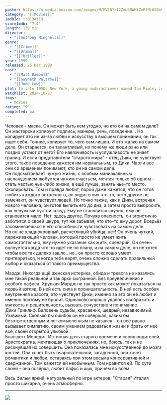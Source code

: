 ```yaml
---
poster: https://m.media-amazon.com/images/M/MV5BYzI2ZmU3MWMtZmRlMi00ZmVlLTkwMDMtZmI1YTg4YzcwMDE0XkEyXkFqcGc@._V1_SX300.jpg
category: "[[Movies]]"
imdbId: tt0134119
scoreImdb: "7.4"
length: 139 min
director:
  - "[[Anthony Minghella]]"
genre:
  - "[[Crime]]"
  - "[[Drama]]"
  - "[[Thriller]]"
year: 1999
released: 25 Dec 1999
cast:
  - "[[Matt Damon]]"
  - "[[Gwyneth Paltrow]]"
  - "[[Jude Law]]"
plot: In late 1950s New York, a young underachiever named Tom Ripley is sent to Italy to retrieve Dickie Greenleaf, a rich and spoiled millionaire playboy. But when the errand fails, Ripley takes extreme measures.
watchlist: 2024-10-27
tags:
  - movies
rating: "9"
completed: да
---
```

Человек - маска. Он может быть кем угодно, но кто он на самом деле? Он мастерски копирует подпись, манеры, речь, поведение... Но копирует это не из-за любви к искусству в высшем понимании, он так ищет себя. Точнее, копирует то, чего сам лишен. И это жалко на самом деле. Он старается, он талантливый, но почему же люди рано или поздно устают от него? Его навязчивость и услужливость не знает границ. И если представители "старого мира" - отец Дики, не чувствует этого, такое поведение кажется им нормальным, то Дики, Чарли все они со временем понимают, кто он на самом деле.  
Он подсматривает чужую жизнь, с особым маниакальным наслаждением любуется чужим счастьем, мечтая только об одном – стать частью чье-либо жизни, а ещё лучше, занять чьё-то место. Скопировать. Том и правда любит, порой даже кажется, что он готов любить каждого встречного, он видит в них что-то, чего другие не замечают, он чувствует людей. Но точно также, как и Дики, встречая нового человека, он готов выпить его до дна, а затем просто выбросить, как ненужный пустой сосуд. Ему не становится скучно, ему не становится мало. Нет, здесь другое. Почуяв опасность, он эгоистично заботится о своей шкуре, тут же забывая, что кто-то ему дорог. Всерьёз засомневаешься в его способности чувствовать на самом деле.  
Но он не хладнокровный, расчетливый убийца, нет! Он очень чуткий, переживающий человек, который просто не умеет жить самостоятельно, ему нужно указание как жить, сценарий. Он очень волнуется когда что-то идет не по плану, и на самом деле, он не хотел чтобы все так далеко зашло.. но.. он просто хорошо умеет притвориться, и когда тебе верят, очень сложно сделать правильный выбор и оказаться от такого преимущества.

Мардж. Никогда ещё женская истерика, обида и тревога не казались мне такой реальной и так ярко сыгранной. Без преувеличения и особого пафоса. Хрупкая Мардж не так просто как может показаться на первый взгляд. В ней есть сила и проницательность. В ней есть особая внутренняя красота, это чувствует Дики, именно за это он её любит и именно поэтому не бросит. Одинаково хорошо удалось изобразить и мягкость и решительность, вызвать сочувствие и понимание.  
Дики Гринлиф. Баловень судьбы, красавчик, щедрый, независимый. Уязвимый. Сколько бы ошибок он не совершал, каким бы безответственным и легкомысленным не казался – он всё равно вызывает симпатию, своим умением радоваться жизни и брать от неё всё, своей открытой улыбкой.  
Бланшетт Мередит. Истинная дочь старого времени и своих родителей. Аристократка, мечтающая о приключениях, но, боюсь, так и не рискнувшая их совершить. Она показалась мне искусственной до мозга костей. Она хочет быть очаровательной, загадочной, она хочет романтики и любви, оставаясь при этом весьма консервативной и сдержанной. Том кажется ей необычным. Том нравится ей. По сути своей – она позёрка, любит пафос и шик, причём во всём.

Весь фильм яркий, натуральный по игре актеров. "Старая" Италия просто шикарна, очень атмосферно.

---
![](https://m.media-amazon.com/images/M/MV5BYzI2ZmU3MWMtZmRlMi00ZmVlLTkwMDMtZmI1YTg4YzcwMDE0XkEyXkFqcGc@._V1_SX300.jpg)